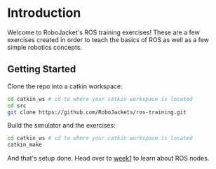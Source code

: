 # Introduction
Welcome to RoboJacket's ROS training exercises! These are a few exercises created in order to
teach the basics of ROS as well as a few simple robotics concepts.

## Getting Started
Clone the repo into a catkin workspace:
```bash
cd catkin_ws # cd to where your catkin workspace is located
cd src
git clone https://github.com/RoboJackets/ros-training.git
```

Build the simulator and the exercises:
```bash
cd catkin_ws # cd to where your catkin workspace is located
catkin_make
```

And that's setup done. Head over to [week1](week1.md) to learn about ROS nodes.

